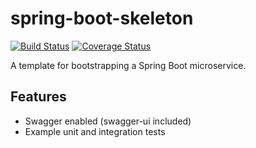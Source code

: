 spring-boot-skeleton
====

[![Build Status](https://travis-ci.org/rieske/spring-boot-skeleton.png?branch=master)](https://travis-ci.org/rieske/spring-boot-skeleton) [![Coverage Status](https://coveralls.io/repos/rieske/spring-boot-skeleton/badge.svg?branch=master)](https://coveralls.io/r/rieske/spring-boot-skeleton?branch=master)

A template for bootstrapping a Spring Boot microservice.

Features
----
- Swagger enabled (swagger-ui included)
- Example unit and integration tests
